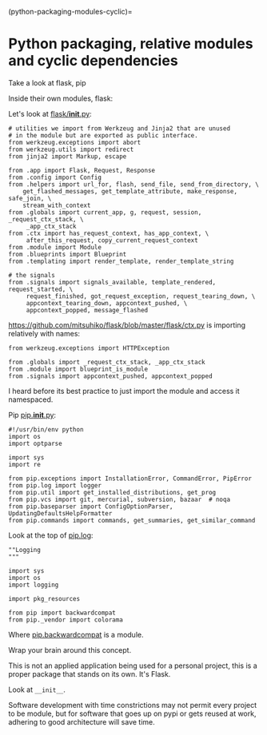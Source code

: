 (python-packaging-modules-cyclic)=

# Python packaging, relative modules and cyclic dependencies

Take a look at flask, pip

Inside their own modules, flask:

Let's look at [flask/**init**.py][flask/__init__.py]:

```
# utilities we import from Werkzeug and Jinja2 that are unused
# in the module but are exported as public interface.
from werkzeug.exceptions import abort
from werkzeug.utils import redirect
from jinja2 import Markup, escape

from .app import Flask, Request, Response
from .config import Config
from .helpers import url_for, flash, send_file, send_from_directory, \
    get_flashed_messages, get_template_attribute, make_response, safe_join, \
    stream_with_context
from .globals import current_app, g, request, session, _request_ctx_stack, \
     _app_ctx_stack
from .ctx import has_request_context, has_app_context, \
     after_this_request, copy_current_request_context
from .module import Module
from .blueprints import Blueprint
from .templating import render_template, render_template_string

# the signals
from .signals import signals_available, template_rendered, request_started, \
     request_finished, got_request_exception, request_tearing_down, \
     appcontext_tearing_down, appcontext_pushed, \
     appcontext_popped, message_flashed
```

[flask/__init__.py]: https://github.com/mitsuhiko/flask/blob/master/flask/__init__.py

<https://github.com/mitsuhiko/flask/blob/master/flask/ctx.py> is importing
relatively with names:

```
from werkzeug.exceptions import HTTPException

from .globals import _request_ctx_stack, _app_ctx_stack
from .module import blueprint_is_module
from .signals import appcontext_pushed, appcontext_popped
```

I heard before its best practice to just import the module and access it
namespaced.

Pip [pip.**init**.py][pip.__init__.py]:

```
#!/usr/bin/env python
import os
import optparse

import sys
import re

from pip.exceptions import InstallationError, CommandError, PipError
from pip.log import logger
from pip.util import get_installed_distributions, get_prog
from pip.vcs import git, mercurial, subversion, bazaar  # noqa
from pip.baseparser import ConfigOptionParser, UpdatingDefaultsHelpFormatter
from pip.commands import commands, get_summaries, get_similar_command
```

[pip.__init__.py]: https://github.com/pypa/pip/blob/develop/pip/__init__.py

Look at the top of [pip.log][pip.log]:

```
""Logging
"""

import sys
import os
import logging

import pkg_resources

from pip import backwardcompat
from pip._vendor import colorama
```

Where [pip.backwardcompat][pip.backwardcompat] is a module.

[pip.log]: https://github.com/pypa/pip/blob/develop/pip/log.py
[pip.backwardcompat]: https://github.com/pypa/pip/blob/develop/pip/backwardcompat/__init__.py

Wrap your brain around this concept.

This is not an applied application being used for a personal project, this
is a proper package that stands on its own. It's Flask.

Look at `__init__`.

Software development with time constrictions may not permit every project
to be module, but for software that goes up on pypi or gets reused at
work, adhering to good architecture will save time.

